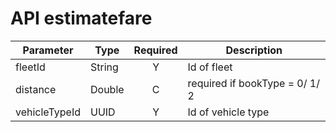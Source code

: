# API estimatefare

| Parameter | Type | Required  | Description |
| - | - | :-: | - |
| fleetId| String | Y | Id of fleet |
| distance | Double | C | required if bookType = 0/ 1/ 2 |
| vehicleTypeId | UUID | Y | Id of vehicle type |